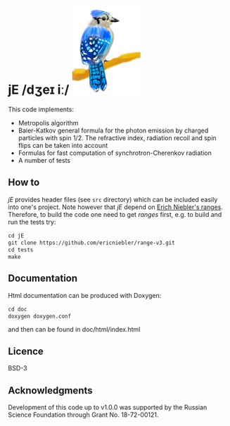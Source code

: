 # jE /dʒeɪ iː/ ![jay logo](jay-logo.png)

This code implements:

  * Metropolis algorithm
  * Baier-Katkov general formula for the photon emission by charged particles with spin 1/2. The
    refractive index, radiation recoil and spin flips can be taken into account
  * Formulas for fast computation of synchrotron-Cherenkov radiation
  * A number of tests

## How to

_jE_ provides header files (see `src` directory) which can be included easily into one's project.
Note however that _jE_ depend on [Erich Niebler's ranges](https://github.com/ericniebler/range-v3).
Therefore, to build the code one need to get _ranges_ first, e.g. to build and run the tests try:

    cd jE
    git clone https://github.com/ericniebler/range-v3.git
    cd tests
    make

## Documentation

Html documentation can be produced with Doxygen:

    cd doc
    doxygen doxygen.conf

and then can be found in doc/html/index.html

## Licence

BSD-3

## Acknowledgments

Development of this code up to v1.0.0 was supported by the Russian Science Foundation through Grant
No.  18-72-00121.
